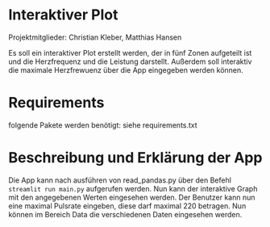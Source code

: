# Interaktiver Plot
Projektmitglieder: Christian Kleber, Matthias Hansen

Es soll ein interaktiver Plot erstellt werden, der in fünf Zonen aufgeteilt ist und die Herzfrequenz und die Leistung darstellt. Außerdem soll interaktiv die maximale Herzfrewuenz über die App eingegeben werden können.

# Requirements
folgende Pakete werden benötigt:
siehe requirements.txt

# Beschreibung und Erklärung der App
Die App kann nach ausführen von read_pandas.py über den Befehl ```streamlit run main.py``` aufgerufen werden. Nun kann der interaktive Graph mit den angegebenen Werten eingesehen werden. Der Benutzer kann nun eine maximal Pulsrate eingeben, diese darf maximal 220 betragen. Nun können im Bereich Data die verschiedenen Daten eingesehen werden.

